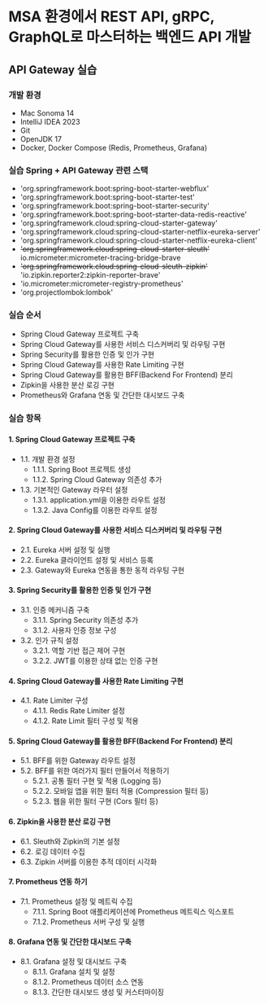 # MSA 환경에서 REST API, gRPC, GraphQL로 마스터하는 백엔드 API 개발
## API Gateway 실습
### 개발 환경
- Mac Sonoma 14
- IntelliJ IDEA 2023
- Git
- OpenJDK 17
- Docker, Docker Compose (Redis, Prometheus, Grafana)

### 실습 Spring + API Gateway 관련 스택
- 'org.springframework.boot:spring-boot-starter-webflux'
- 'org.springframework.boot:spring-boot-starter-test'
- 'org.springframework.boot:spring-boot-starter-security'
- 'org.springframework.boot:spring-boot-starter-data-redis-reactive'
- 'org.springframework.cloud:spring-cloud-starter-gateway'
- 'org.springframework.cloud:spring-cloud-starter-netflix-eureka-server'
- 'org.springframework.cloud:spring-cloud-starter-netflix-eureka-client'
- ~~'org.springframework.cloud:spring-cloud-starter-sleuth'~~ io.micrometer:micrometer-tracing-bridge-brave
- ~~'org.springframework.cloud:spring-cloud-sleuth-zipkin'~~ 'io.zipkin.reporter2:zipkin-reporter-brave'
- 'io.micrometer:micrometer-registry-prometheus'
- 'org.projectlombok:lombok'

### 실습 순서
- Spring Cloud Gateway 프로젝트 구축
- Spring Cloud Gateway를 사용한 서비스 디스커버리 및 라우팅 구현
- Spring Security를 활용한 인증 및 인가 구현
- Spring Cloud Gateway를 사용한 Rate Limiting 구현
- Spring Cloud Gateway를 활용한 BFF(Backend For Frontend) 분리
- Zipkin을 사용한 분산 로깅 구현
- Prometheus와 Grafana 연동 및 간단한 대시보드 구축


### 실습 항목
#### 1. Spring Cloud Gateway 프로젝트 구축
- 1.1. 개발 환경 설정
    - 1.1.1. Spring Boot 프로젝트 생성
    - 1.1.2. Spring Cloud Gateway 의존성 추가
- 1.3. 기본적인 Gateway 라우터 설정
    - 1.3.1. application.yml을 이용한 라우트 설정
    - 1.3.2. Java Config를 이용한 라우트 설정

#### 2. Spring Cloud Gateway를 사용한 서비스 디스커버리 및 라우팅 구현
- 2.1. Eureka 서버 설정 및 실행
- 2.2. Eureka 클라이언트 설정 및 서비스 등록
- 2.3. Gateway와 Eureka 연동을 통한 동적 라우팅 구현

#### 3. Spring Security를 활용한 인증 및 인가 구현
- 3.1. 인증 메커니즘 구축
    - 3.1.1. Spring Security 의존성 추가
    - 3.1.2. 사용자 인증 정보 구성
- 3.2. 인가 규칙 설정
    - 3.2.1. 역할 기반 접근 제어 구현
    - 3.2.2. JWT를 이용한 상태 없는 인증 구현

#### 4. Spring Cloud Gateway를 사용한 Rate Limiting 구현
- 4.1. Rate Limiter 구성
    - 4.1.1. Redis Rate Limiter 설정
    - 4.1.2. Rate Limit 필터 구성 및 적용

#### 5. Spring Cloud Gateway를 활용한 BFF(Backend For Frontend) 분리
- 5.1. BFF를 위한 Gateway 라우트 설정
- 5.2. BFF를 위한 여러가지 필터 만들어서 적용하기
    - 5.2.1. 공통 필터 구현 및 적용 (Logging 등)
    - 5.2.2. 모바일 앱을 위한 필터 적용 (Compression 필터 등)
    - 5.2.3. 웹을 위한 필터 구현 (Cors 필터 등)

#### 6. Zipkin을 사용한 분산 로깅 구현
- 6.1. Sleuth와 Zipkin의 기본 설정
- 6.2. 로깅 데이터 수집
- 6.3. Zipkin 서버를 이용한 추적 데이터 시각화

#### 7. Prometheus 연동 하기
- 7.1. Prometheus 설정 및 메트릭 수집
    - 7.1.1. Spring Boot 애플리케이션에 Prometheus 메트릭스 익스포트
    - 7.1.2. Prometheus 서버 구성 및 실행

#### 8. Grafana 연동 및 간단한 대시보드 구축
- 8.1. Grafana 설정 및 대시보드 구축
    - 8.1.1. Grafana 설치 및 설정
    - 8.1.2. Prometheus 데이터 소스 연동
    - 8.1.3. 간단한 대시보드 생성 및 커스터마이징

